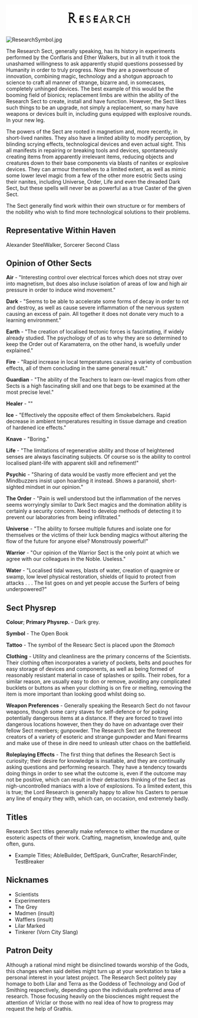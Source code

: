 

<div class="center" style="width: auto; margin-left: auto; margin-right: auto;">

![<File:Research.jpg>](Research.jpg "File:Research.jpg")

</div>

![ResearchSymbol.jpg](ResearchSymbol.jpg "ResearchSymbol.jpg")

The Research Sect, generally speaking, has its history in experiments
performed by the Conflaris and Ether Walkers, but in all truth it took
the unashamed willingness to ask apparently stupid questions possessed
by Humanity in order to truly progress. Now they are a powerhouse of 
innovation, combining magic, technology and a shotgun approach to science
to craft all manner of strange, bizarre and, in somecases, completely
unhinged devices. The best example of this would be the booming field
of bionics; replacement limbs are within the ability of the Research
Sect to create, install and have function. However, the Sect likes such
things to be an upgrade, not simply a replacement, so many have weapons
or devices built in, including guns equipped with explosive rounds. In
your new leg.

The powers of the Sect are rooted in magnetism and, more recently, in
short-lived nanites. They also have a limited ability to modify perception,
by blinding scrying effects, technological devices and even actual sight.
This all manifests in repairing or breaking tools and devices, spontaneously
creating items from apparently irrelevant items, reducing objects and
creatures down to their base components via blasts of nanites or explosive
devices. They can armour themselves to a limited extent, as well as mimic
some lower level magic from a few of the other more esotric Sects using
their nanites, including Universe, Order, Life and even the dreaded Dark
Sect, but these spells will never be as powerful as a true Caster of the
given Sect.

The Sect generally find work within their own structure or for members of
the nobility who wish to find more technological solutions to their problems.


## **Representative Within Haven**

Alexander SteelWalker, Sorcerer Second Class

## **Opinion of Other Sects**


**Air** - "Interesting control over electrical forces which does not stray over into magnetism, but does also incluse isolation of areas of low and high air pressure in order to induce wind movement."  
  
**Dark** - "Seems to be able to accelerate some forms of decay in order to rot and destroy, as well as cause severe inflammation of the nervous system causing an excess of pain. All together it does not donate very much to a learning environment."

**Earth** - "The creation of localised tectonic forces is fascintating, if widely already studied. The psychology of of as to why they are so determined to keep the Order out of Karamaterra, on the other hand, is woefully under explained."

**Fire** - "Rapid increase in local temperatures causing a variety of combustion effects, all of them concluding in the same general result."

**Guardian** - "The ability of the Teachers to learn ow-level magics from other Sects is a high fascinating skill and one that begs to be examined at the most precise level."

**Healer** - ""

**Ice** - "Effectively the opposite effect of them Smokebelchers. Rapid decrease in ambient temperatures resulting in tissue damage and creation of hardened ice effects."

**Knave** - "Boring."

**Life** - "The limitations of regenerative ability and those of heightened senses are always fascinating subjects. Of course so is the ability to control localised plant-life with apparent skill and refinement!"

**Psychic** - "Sharing of data would be vastly more effecient and yet the Mindbuzzers insist upon hoarding it instead. Shows a paranoid, short-sighted mindset in our opinion."

**The Order** - "Pain is well understood but the inflammation of the nerves seems worryingly similar to Dark Sect magics and the domination abllity is certainly a security concern. Need to develop methods of detecting it to prevent our laboratories from being infiltrated."

**Universe** - "The ability to forsee multiple futures and isolate one for themselves or the victims of their luck bending magics without altering the flow of the future for anyone else? Monstrously powerful!"

**Warrior** - "Our opinion of the Warrior Sect is the only point at which we agree with our colleagues in the Noble. Useless."

**Water** - "Localised tidal waves, blasts of water, creation of quagmire or swamp, low level physical restoration, shields of liquid to protect from attacks . . . The list goes on and yet people accuse the Surfers of being underpowered?"

## **Sect Physrep**

**Colour**; **Primary Physrep.** - Dark grey.

**Symbol** - The Open Book

**Tattoo** - The symbol of the Researc Sect is placed upon the *Stomach*

**Clothing** - Utility and cleanliness are the primary concerns of the Scientists. Their clothing often incorporates a variety of pockets, belts and pouches for easy storage of devices and components, as well as being formed of reasonably resistant material in case of splashes or spills. Their robes, for a similar reason, are usually easy to don or remove, avoiding any complicated bucklets or buttons as when your clothing is on fire or melting, removing the item is more important than looking good whilst doing so.

**Weapon Preferences** - Generally speaking the Research Sect do not favour weapons, though some carry staves for self-defence or for poking potentially dangerous items at a distance. If they are forced to travel into dangerous locations however, then they do have on advantage over their fellow Sect members; gunpowder. The Research Sect are the foremeost creators of a variety of esoteric and strange gunpowder and Mani firearms and make use of these in dire need to unleash utter chaos on the battlefield.

**Roleplaying Effects** - The first thing that defines the Research Sect
is curiosity; their desire for knowledge is insatiable, and they are
continually asking questions and performing research. They have a tendency
towards doing things in order to see what the outcome is, even if the
outcome may not be positive, which can result in their detractors
thinking of the Sect as nigh-uncontrolled maniacs with a love of explosions.
To a limited extent, this is true; the Lord Research is generally happy
to allow his Casters to persue any line of enquiry they with, which can,
on occasion, end extremely badly.
  
## **Titles**

Research Sect titles generally make reference to either the mundane or
esoteric aspects of their work. Crafting, magnetism, knowledge and, quite
often, guns.

  - Example Titles; AbleBuilder, DeftSpark, GunCrafter, ResarchFinder, TestBreaker 

## **Nicknames**

  - Scientists
  - Experimenters
  - The Grey
  - Madmen (insult)
  - Wafflers (insult)
  - Lilar Marked
  - Tinkerer (Vorn City Slang)

## **Patron Deity**

Although a rational mind might be disinclined towards worship of the
Gods, this changes when said deities might turn up at your workstation
to take a personal interest in your latest project. The Research Sect 
politely pay homage to both Lilar and Terra as the Goddess of Technology
and God of Smithing respectively, depending upon the individuals preferred
area of research. Those focusing heavily on the biosciences might request 
the attention of Vriclar or those with no real idea of how to progress may
request the help of Grathis.

